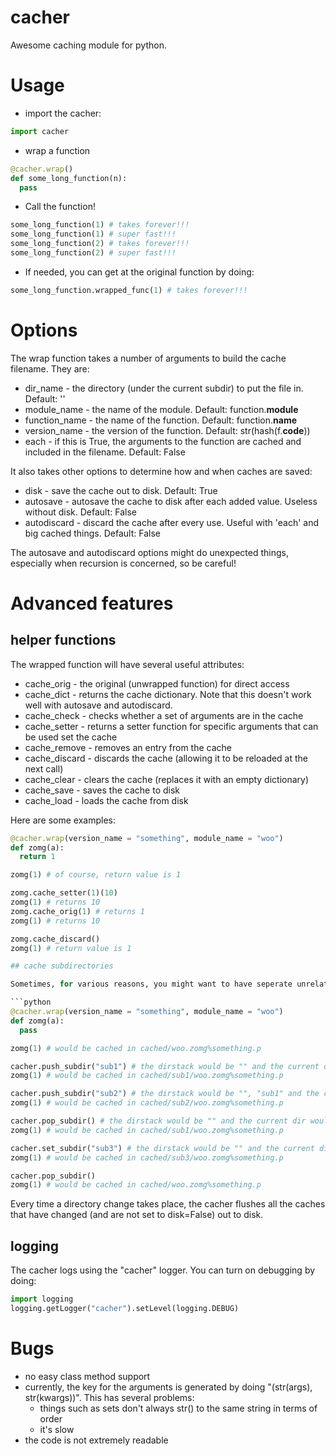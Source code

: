 cacher
======

Awesome caching module for python.

# Usage

- import the cacher:

```python
import cacher
```

- wrap a function

```python
@cacher.wrap()
def some_long_function(n):
  pass
```

- Call the function!

```python
some_long_function(1) # takes forever!!!
some_long_function(1) # super fast!!!
some_long_function(2) # takes forever!!!
some_long_function(2) # super fast!!!
```

- If needed, you can get at the original function by doing:

```python
some_long_function.wrapped_func(1) # takes forever!!!
```

# Options

The wrap function takes a number of arguments to build the cache filename. They are:

- dir_name - the directory (under the current subdir) to put the file in. Default: ''
- module_name - the name of the module. Default: function.__module__
- function_name - the name of the function. Default: function.__name__
- version_name - the version of the function. Default: str(hash(f.__code__))
- each - if this is True, the arguments to the function are cached and included in the filename. Default: False

It also takes other options to determine how and when caches are saved:

- disk - save the cache out to disk. Default: True
- autosave - autosave the cache to disk after each added value. Useless without disk. Default: False
- autodiscard - discard the cache after every use. Useful with 'each' and big cached things. Default: False

The autosave and autodiscard options might do unexpected things, especially when recursion is concerned, so be careful!

# Advanced features

## helper functions
The wrapped function will have several useful attributes:

- cache_orig - the original (unwrapped function) for direct access
- cache_dict - returns the cache dictionary. Note that this doesn't work well with autosave and autodiscard.
- cache_check - checks whether a set of arguments are in the cache
- cache_setter - returns a setter function for specific arguments that can be used set the cache
- cache_remove - removes an entry from the cache
- cache_discard - discards the cache (allowing it to be reloaded at the next call)
- cache_clear - clears the cache (replaces it with an empty dictionary)
- cache_save - saves the cache to disk
- cache_load - loads the cache from disk

Here are some examples:

```python
@cacher.wrap(version_name = "something", module_name = "woo")
def zomg(a):
  return 1

zomg(1) # of course, return value is 1

zomg.cache_setter(1)(10)
zomg(1) # returns 10
zomg.cache_orig(1) # returns 1
zomg(1) # returns 10

zomg.cache_discard()
zomg(1) # return value is 1

## cache subdirectories

Sometimes, for various reasons, you might want to have seperate unrelated caches for the same project. This is facilitated by subdirectories:

```python
@cacher.wrap(version_name = "something", module_name = "woo")
def zomg(a):
  pass

zomg(1) # would be cached in cached/woo.zomg%something.p

cacher.push_subdir("sub1") # the dirstack would be "" and the current dir would be "sub1"
zomg(1) # would be cached in cached/sub1/woo.zomg%something.p

cacher.push_subdir("sub2") # the dirstack would be "", "sub1" and the current dir would be "sub2"
zomg(1) # would be cached in cached/sub2/woo.zomg%something.p

cacher.pop_subdir() # the dirstack would be "" and the current dir would be "sub1"
zomg(1) # would be cached in cached/sub1/woo.zomg%something.p

cacher.set_subdir("sub3") # the dirstack would be "" and the current dir would be "sub3"
zomg(1) # would be cached in cached/sub3/woo.zomg%something.p

cacher.pop_subdir()
zomg(1) # would be cached in cached/woo.zomg%something.p
```

Every time a directory change takes place, the cacher flushes all the caches that have changed (and are not set to disk=False) out to disk.

## logging

The cacher logs using the "cacher" logger. You can turn on debugging by doing:

```python
import logging
logging.getLogger("cacher").setLevel(logging.DEBUG)
```

# Bugs

- no easy class method support
- currently, the key for the arguments is generated by doing "(str(args), str(kwargs))". This has several problems:
	- things such as sets don't always str() to the same string in terms of order
	- it's slow
- the code is not extremely readable
